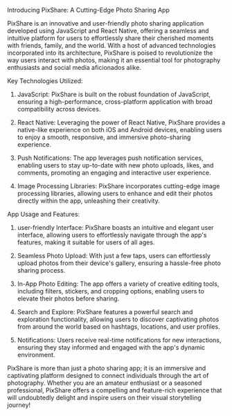 
Introducing PixShare: A Cutting-Edge Photo Sharing App


PixShare is an innovative and user-friendly photo sharing application developed using JavaScript and React Native, offering a seamless and intuitive platform for users to effortlessly share their cherished moments with friends, family, and the world. With a host of advanced technologies incorporated into its architecture, PixShare is poised to revolutionize the way users interact with photos, making it an essential tool for photography enthusiasts and social media aficionados alike.


Key Technologies Utilized:


1. JavaScript: PixShare is built on the robust foundation of JavaScript, ensuring a high-performance, cross-platform application with broad compatibility across devices.


2. React Native: Leveraging the power of React Native, PixShare provides a native-like experience on both iOS and Android devices, enabling users to enjoy a smooth, responsive, and immersive photo-sharing experience.


3. Push Notifications: The app leverages push notification services, enabling users to stay up-to-date with new photo uploads, likes, and comments, promoting an engaging and interactive user experience.


4. Image Processing Libraries: PixShare incorporates cutting-edge image processing libraries, allowing users to enhance and edit their photos directly within the app, unleashing their creativity.


App Usage and Features:


1. user-friendly Interface: PixShare boasts an intuitive and elegant user interface, allowing users to effortlessly navigate through the app's features, making it suitable for users of all ages.


2. Seamless Photo Upload: With just a few taps, users can effortlessly upload photos from their device's gallery, ensuring a hassle-free photo sharing process.


3. In-App Photo Editing: The app offers a variety of creative editing tools, including filters, stickers, and cropping options, enabling users to elevate their photos before sharing.


4. Search and Explore: PixShare features a powerful search and exploration functionality, allowing users to discover captivating photos from around the world based on hashtags, locations, and user profiles.


5. Notifications: Users receive real-time notifications for new interactions, ensuring they stay informed and engaged with the app's dynamic environment.


PixShare is more than just a photo sharing app; it is an immersive and captivating platform designed to connect individuals through the art of photography. Whether you are an amateur enthusiast or a seasoned professional, PixShare offers a compelling and feature-rich experience that will undoubtedly delight and inspire users on their visual storytelling journey!
